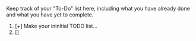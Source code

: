 Keep track of your "To-Do" list here, including what you have already done 
and what you have yet to complete.

1. [+] Make your ininitial TODO list...
2. []